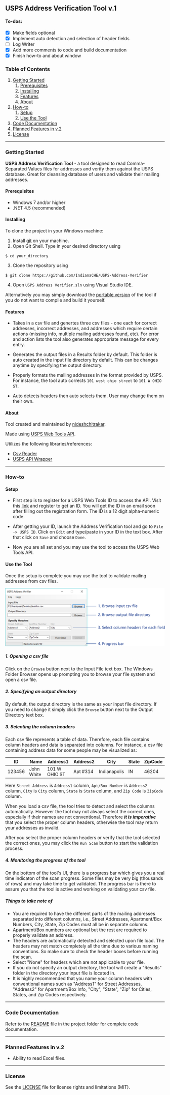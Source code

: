
## USPS Address Verification Tool v.1

#### To-dos:

- [x] Make fields optional
- [x] Implement auto detection and selection of header fields
- [ ] Log Writer
- [x] Add more comments to code and build documentation
- [x] Finish how-to and about window

### Table of Contents

1. [Getting Started](#getting-started)
   1. [Prerequisites](#prerequisites)
   2. [Installing](#installing)
   3. [Features](#features)
   4. [About](#about)
2. [How-to](#how-to)
   1. [Setup](#setup)
   2. [Use the Tool](#use-the-tool)
3. [Code Documentation](#code-documentation)
4. [Planned Features in v.2](#planned-features)
5. [License](#license)

----

### Getting Started<a name="getting-started" />

**USPS Address Verification Tool** - a tool designed to read Comma-Separated Values files for addresses and verify them against the USPS database.
Great for cleansing database of users and validate their mailing addresses.

#### Prerequisites

- Windows 7 and/or higher
- .NET 4.5 (recommended)

#### Installing

To clone the project in your Windows machine:
1. Install [git](https://desktop.github.com/) on your machine.
2. Open Git Shell. Type in your desired directory using
```
$ cd your_directory
```
3. Clone the repository using
```
$ git clone https://github.com/IndianaCHE/USPS-Address-Verifier
```
4. Open `USPS Address Verifier.sln` using Visual Studio IDE.

Alternatively you may simply download the [portable version](USPS%20Address%20Verifier.exe) of the tool if you do not want to compile and build it yourself.

#### Features

- Takes in a csv file and genertes three csv files - one each for correct addresses, incorrect addresses, and addresses which require certain actions (missing info, multiple mailing addresses found, etc). For error and action lists the tool also generates appropriate message for every entry.

- Generates the output files in a Results folder by default. This folder is auto created in the input file directory by defailt. This can be changes anytime by specifying the output directory.

- Properly formats the mailing addresses in the format provided by USPS. For instance, the tool auto corrects `101 west ohio street` to `101 W OHIO ST`.

- Auto detects headers then auto selects them. User may change them on their own.

#### About

Tool created and maintained by [nideshchitrakar](https://github.com/nideshchitrakar).

Made using [USPS Web Tools API](https://www.usps.com/business/web-tools-apis/welcome.htm).

Utilizes the following libraries/references:
- [Csv Reader](https://www.codeproject.com/Articles/9258/A-Fast-CSV-Reader)
- [USPS API Wrapper](https://www.codeproject.com/Articles/16041/United-States-Postal-Service-USPS-Web-Tools-Wrappe)

----

### How-to

#### Setup

- First step is to register for a USPS Web Tools ID to access the API. Visit this [link](https://www.usps.com/business/web-tools-apis/welcome.htm)
and register to get an ID. You will get the ID in an email soon after filling out the registration form. The ID is a 12 digit alpha-numeric code.

- After getting your ID, launch the Address Verification tool and go to `File -> USPS ID`. Click on `Edit` and type/paste in your ID in the text box.
After that click on `Save` and choose `Done`.

- Now you are all set and you may use the tool to access the USPS Web Tools API.

#### Use the Tool<a name="use-the-tool" />

Once the setup is complete you may use the tool to validate mailing addresses from csv files.

![UI](Resources/UI.png "USPS Address Verification tool UI")

##### 1. Opening a csv file
Click on the `Browse` button next to the Input File text box. The Windows Folder Browser opens up prompting you to
browse your file system and open a csv file.

##### 2. Specifying an output directory
By default, the output directory is the same as your input file directory. If you need to change it simply click the
`Browse` button next to the Output Directory text box.

##### 3. Selecting the column headers
Each csv file represents a table of data. Therefore, each file contains column headers and data is separated into columns. For instance,
a csv file containing address data for some people may be visualized as:

ID     | Name      | Address1      | Address2 | City         | State | ZipCode
-------|-----------|---------------|----------|--------------|-------|---------
123456 |John White | 101 W OHIO ST | Apt #314 | Indianapolis | IN    | 46204

Here `Street Address` is `Address1` column, `Apt/Box Number` is `Address2` column, `City` is `City` column, `State` is `State` column, and
`Zip Code` is `ZipCode` column.

When you load a csv file, the tool tries to detect and select the columns automatically. However the tool may not always select the correct ones,
especially if their names are not conventional. Therefore ***it is imperative*** that you select the proper column headers, otherwise the tool may
return your addresses as invalid.

After you select the proper column headers or verify that the tool selected the correct ones, you may click the `Run Scan` button to start the
validation process.

##### 4. Monitoring the progress of the tool
On the bottom of the tool's UI, there is a progress bar which gives you a real time indicaton of the scan progress. Some files may be very big (thousands of rows) and
may take time to get validated. The progress bar is there to assure you that the tool is active and working on validating your csv file.

##### Things to take note of
- You are required to have the different parts of the mailing addresses separated into different columns, i.e.,
Street Addresses, Apartment/Box Numbers, City, State, Zip Codes must all be in separate columns.
- Apartment/Box numbers are optional but the rest are required to properly validate an address.
- The headers are automatically detected and selected upon file load. The headers may not match completely all the time
due to various naming conventions. So make sure to check the header boxes before running the scan.
- Select "None" for headers which are not applicable to your file.
- If you do not specify an output directory, the tool will create a "Results" folder in the directory your input file is located in.
- It is highly recommended that you name your column headers with conventional names such as "Address1" for Street Addresses, "Address2" for Apartment/Box Info, "City", "State", "Zip" for Cities, States, and Zip Codes respectively.

----

### Code Documentation<a name="code-documentation" />

Refer to the [README](USPS%20Address%20Verifier/README.md) file in the project folder for complete code documentation.

----

### Planned Features in v.2<a name="planned-features" />

- Ability to read Excel files.

---

### License

See the [LICENSE](LICENSE.md) file for license rights and limitations (MIT).
